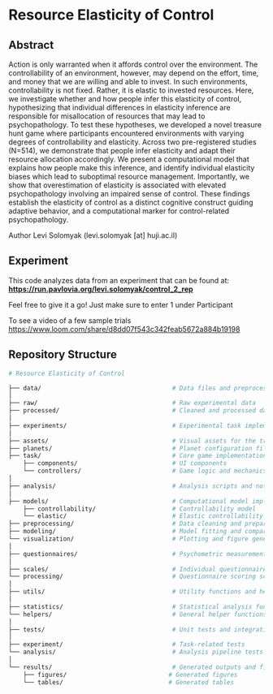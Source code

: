 # Resource Elasticity of Control

## Abstract 
Action is only warranted when it affords control over the environment. The controllability of an environment, however, may depend on the effort, time, and money that we are willing and able to invest. In such environments, controllability is not fixed. Rather, it is elastic to invested resources. Here, we investigate whether and how people infer this elasticity of control, hypothesizing that individual differences in elasticity inference are responsible for misallocation of resources that may lead to psychopathology. To test these hypotheses, we developed a novel treasure hunt game where participants encountered environments with varying degrees of controllability and elasticity. Across two pre-registered studies (N=514), we demonstrate that people infer elasticity and adapt their resource allocation accordingly. We present a computational model that explains how people make this inference, and identify individual elasticity biases which lead to suboptimal resource management. Importantly, we show that overestimation of elasticity is associated with elevated psychopathology involving an impaired sense of control. These findings establish the elasticity of control as a distinct cognitive construct guiding adaptive behavior, and a computational marker for control-related psychopathology.

Author
Levi Solomyak (levi.solomyak [at] huji.ac.il)

## Experiment

This code analyzes data from an experiment that can be found at:
**https://run.pavlovia.org/levi.solomyak/control_2_rep**

Feel free to give it a go! Just make sure to enter 1 under Participant 

To see a video of a few sample trials
https://www.loom.com/share/d8dd07f543c342feab5672a884b19198



## Repository Structure

```bash
# Resource Elasticity of Control

├── data/                                    # Data files and preprocessing scripts
│
├── raw/                                     # Raw experimental data
├── processed/                               # Cleaned and processed datasets
│
├── experiments/                             # Experimental task implementation
│
├── assets/                                  # Visual assets for the treasure hunt game
├── planets/                                 # Planet configuration files
├── task/                                    # Core game implementation
    ├── components/                          # UI components
    └── controllers/                         # Game logic and mechanics
│
├── analysis/                                # Analysis scripts and notebooks
│
├── models/                                  # Computational model implementations
    ├── controllability/                     # Controllability model
    └── elastic/                             # Elastic controllability model
├── preprocessing/                           # Data cleaning and preparation
├── modeling/                                # Model fitting and comparison
└── visualization/                           # Plotting and figure generation
│
├── questionnaires/                          # Psychometric measurement tools
│
├── scales/                                  # Individual questionnaire implementations
└── processing/                              # Questionnaire scoring scripts
│
├── utils/                                   # Utility functions and helpers
│
├── statistics/                              # Statistical analysis functions
└── helpers/                                 # General helper functions
│
├── tests/                                   # Unit tests and integration tests
│
├── experiment/                              # Task-related tests
└── analysis/                                # Analysis pipeline tests
│
└── results/                                 # Generated outputs and figures
    ├── figures/                            # Generated figures
    └── tables/                             # Generated tables
```




